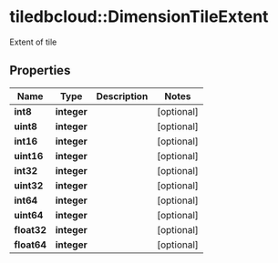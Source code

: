 # tiledbcloud::DimensionTileExtent

Extent of tile
## Properties
Name | Type | Description | Notes
------------ | ------------- | ------------- | -------------
**int8** | **integer** |  | [optional] 
**uint8** | **integer** |  | [optional] 
**int16** | **integer** |  | [optional] 
**uint16** | **integer** |  | [optional] 
**int32** | **integer** |  | [optional] 
**uint32** | **integer** |  | [optional] 
**int64** | **integer** |  | [optional] 
**uint64** | **integer** |  | [optional] 
**float32** | **integer** |  | [optional] 
**float64** | **integer** |  | [optional] 


